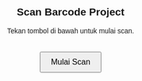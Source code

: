 <!DOCTYPE html>
<html>
<head>
  <meta charset="UTF-8">
  <title>Scan Barcode Project</title>
  <script src="https://unpkg.com/html5-qrcode" type="text/javascript"></script>
  <style>
    body {
      font-family: sans-serif;
      text-align: center;
      padding: 20px;
    }
    #reader {
      width: 300px;
      margin: auto;
      display: none;
    }
    #result-box {
      margin-top: 20px;
      display: none;
    }
    #start-btn, #copy-btn {
      padding: 10px 20px;
      font-size: 16px;
      margin-top: 20px;
    }
  </style>
</head>
<body>
  <h2>Scan Barcode Project</h2>
  <p>Tekan tombol di bawah untuk mulai scan.</p>
  <button id="start-btn">Mulai Scan</button>
  <div id="reader"></div>

  <div id="result-box">
    <p><strong>Hasil Scan:</strong> <span id="result-text"></span></p>
    <button id="copy-btn">Salin & Buka Link</button>
  </div>

  <script>
    let scannedText = "";
    
    document.getElementById("start-btn").addEventListener("click", function () {
      const readerDiv = document.getElementById("reader");
      readerDiv.style.display = "block";
      this.style.display = "none";

      const html5QrCode = new Html5Qrcode("reader");

      html5QrCode.start(
        { facingMode: "environment" },
        { fps: 10, qrbox: 250 },
        (decodedText) => {
          if (!scannedText) {
            scannedText = decodedText;

            document.getElementById("result-text").textContent = scannedText;
            document.getElementById("result-box").style.display = "block";
            html5QrCode.stop(); // stop scanner
          }
        },
        (errorMessage) => {
          // do nothing
        }
      );
    });

    document.getElementById("copy-btn").addEventListener("click", () => {
      if (scannedText) {
        navigator.clipboard.writeText(scannedText)
          .then(() => {
            const targetURL = `http://52.74.69.49/admin/#/admin/orderprojectscan?code=${encodeURIComponent(scannedText)}`;
            window.location.href = targetURL;
          })
          .catch(err => {
            alert("Gagal menyalin ke clipboard: " + err);
          });
      }
    });
  </script>
</body>
</html>
